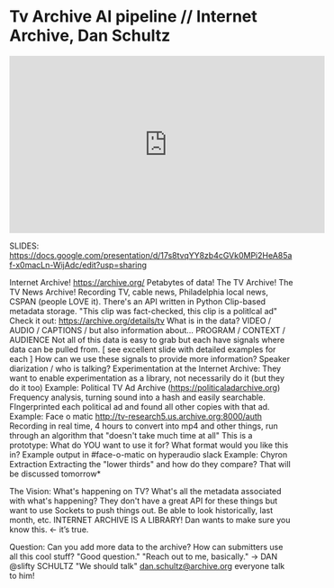 # Tv Archive AI pipeline // Internet Archive, Dan Schultz

<iframe width="560" height="315" src="https://www.youtube.com/embed/HmuKbnBYk84" frameborder="0" allowfullscreen></iframe>

SLIDES: https://docs.google.com/presentation/d/17s8tvqYY8zb4cGVk0MPi2HeA85af-x0macLn-WijAdc/edit?usp=sharing

Internet Archive! https://archive.org/
Petabytes of data! The TV Archive! The TV News Archive!
Recording TV, cable news, Philadelphia local news, CSPAN (people LOVE it).
There's an API written in Python 
Clip-based metadata storage. "This clip was fact-checked, this clip is a politlcal ad"
Check it out: https://archive.org/details/tv
What is in the data? VIDEO / AUDIO / CAPTIONS / but also information about… PROGRAM / CONTEXT / AUDIENCE
Not all of this data is easy to grab but each have signals where data can be pulled from. 
[ see excellent slide with detailed examples for each ]
How can we use these signals to provide more information?
Speaker diarization / who is talking?
Experimentation at the Internet Archive:
They want to enable experimentation as a library, not necessarily do it (but they do it too)
Example: Political TV Ad Archive (https://politicaladarchive.org)
Frequency analysis, turning sound into a hash and easily searchable. FIngerprinted each political ad and found all other copies with that ad.
Example: Face o matic http://tv-research5.us.archive.org:8000/auth
Recording in real time, 4 hours to convert into mp4 and other things, run through an algorithm that "doesn't take much time at all" 
This is a prototype: What do YOU want to use it for? What format would you like this in?
Example output in #face-o-matic on hyperaudio slack
Example: Chyron Extraction Extracting the "lower thirds" and how do they compare? That will be discussed tomorrow*

The Vision: What's happening on TV? What's all the metadata associated with what's happening? They don't have a great API for these things but want to use Sockets to push things out.
Be able to look historically, last month, etc.
INTERNET ARCHIVE IS A LIBRARY! Dan wants to make sure you know this. ← it’s true.

Question: 
Can you add more data to the archive? How can submitters use all this cool stuff?
"Good question." 
"Reach out to me, basically." → DAN @slifty SCHULTZ 
"We should talk" dan.schultz@archive.org everyone talk to him!